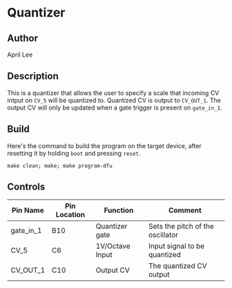 # Quantizer

## Author

April Lee

## Description

This is a quantizer that allows the user to specify a scale that incoming CV 
intput on `CV_5` will be quantized to. Quantized CV is output to `CV_OUT_1`.
The output CV will only be updated when a gate trigger is present on 
`gate_in_1`.

## Build

Here's the command to build the program on the target device, after resetting 
it by holding `boot` and pressing `reset`.

`make clean; make; make program-dfu`

## Controls

| Pin Name | Pin Location | Function | Comment |
| --- | --- | --- | --- |
| gate_in_1 | B10 | Quantizer gate | Sets the pitch of the oscillator |
| CV_5 | C6 | 1V/Octave Input | Input signal to be quantized |
| CV_OUT_1 | C10 | Output CV | The quantized CV output |
